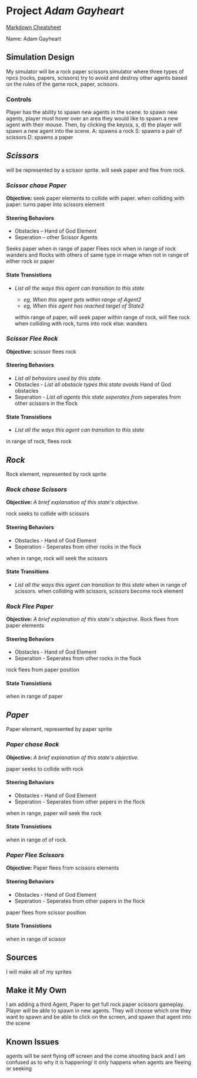 ﻿# Project _Adam Gayheart_

[Markdown Cheatsheet](https://github.com/adam-p/markdown-here/wiki/Markdown-Here-Cheatsheet)

Name: Adam Gayheart

## Simulation Design

My simulator will be a rock paper scissors simulator where three types of npcs (rocks, papers, scissors) try to avoid and destroy other agents based on the rules of the game rock, paper, scissors. 

### Controls
   
Player has the ability to spawn new agents in the scene. to spawn new agents, player must hover over an area they would like to spawn a new agent with their mouse. Then, by clicking the keys(a, s, d) the player will spawn a new agent into the scene.
      A: spawns a rock
      S: spawns a pair of scissors
      D: spawns a paper

## _Scissors_

will be represented by a scissor sprite. will seek paper and flee from rock. 

### _Scissor chase Paper_

**Objective:** seek paper elements to collide with paper. 
when colliding with paper: turns paper into scissors element 

#### Steering Behaviors
- Obstacles – 
Hand of God Element
- Seperation – 
other Scissor Agents

Seeks paper when in range of paper
Flees rock when in range of rock
wanders and flocks with others of same type in rnage when not in range of either rock or paper
   
#### State Transistions

- _List all the ways this agent can transition to this state_
   - _eg, When this agent gets within range of Agent2_
   - _eg, When this agent has reached target of State2_

   within range of paper, will seek paper
   within range of rock, will flee rock
   when colliding with rock, turns into rock
   else: wanders
   
### _Scissor Flee Rock_

**Objective:** 
scissor flees rock

#### Steering Behaviors

- _List all behaviors used by this state_
- Obstacles - _List all obstacle types this state avoids_
Hand of God obstacles
- Seperation - _List all agents this state seperates from_
seperates from other scissors in the flock
   
#### State Transistions
- _List all the ways this agent can transition to this state_

in range of rock, flees rock


## _Rock_

Rock element, represented by rock sprite

### _Rock chase Scissors_

**Objective:** _A brief explanation of this state's objective._

rock seeks to collide with scissors

#### Steering Behaviors

- Obstacles -
Hand of God Element
- Seperation -
Seperates from other rocks in the flock


when in range, rock will seek the scissors
   
#### State Transitions

- _List all the ways this agent can transition to this state_
when in range of scissors.
when colliding with scissors, scissors become rock element
   
### _Rock Flee Paper_

**Objective:** _A brief explanation of this state's objective._
Rock flees from paper elements

#### Steering Behaviors

- Obstacles -
Hand of God Element
- Seperation -
Seperates from other rocks in the flock

rock flees from paper position
   

#### State Transistions

when in range of paper

## _Paper_
Paper element, represented by paper sprite

### _Paper chase Rock_

**Objective:** _A brief explanation of this state's objective._

paper seeks to collide with rock

#### Steering Behaviors

- Obstacles -
Hand of God Element
- Seperation -
Seperates from other pepers in the flock

when in range, paper will seek the rock
   
#### State Transistions

when in range of of rock.
   
### _Paper Flee Scissors_

**Objective:** 
Paper flees from scissors elements

#### Steering Behaviors

- Obstacles -
Hand of God Element
- Seperation -
Seperates from other papers in the flock

paper flees from scissor position
   
#### State Transistions

when in range of scissor

## Sources

I will make all of my sprites

## Make it My Own

I am adding a third Agent, Paper to get full rock paper scissors gameplay. 
Player will be able to spawn in new agents. They will choose which one they want to spawn and be able to click on the screen, and spawn that agent into the scene

## Known Issues

agents will be sent flying off screen and the come shooting back and I am confused as to why it is happening/ it only happens when agents are fleeing or seeking

